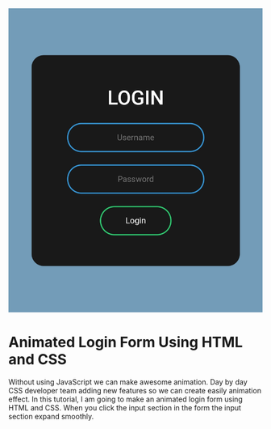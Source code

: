 <img alt="login" src="https://github.com/rootuserdj/Login_From/blob/master/Screenshot_2022-08-13-07-47-17-41_40deb401b9ffe8e1df2f1cc5ba480b12.jpg">

# Animated Login Form Using HTML and CSS


Without using JavaScript we can make awesome animation. Day by day CSS developer team adding new features so we can create easily animation effect. In this tutorial, I am going to make an animated login form using HTML and CSS. When you click the input section in the form the input section expand smoothly.
